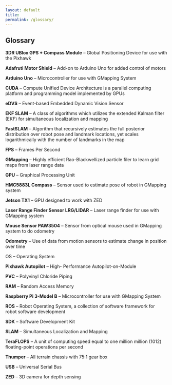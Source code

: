 ```yaml
---
layout: default
title: 
permalink: /glossary/
---
```

## **Glossary** 
 
**3DR UBlox GPS + Compass Module** – Global Positioning Device for use with the Pixhawk 

**Adafruti Motor Shield** – Add-on to Arduino Uno for added control of motors 

**Arduino Uno** – Microcontroller for use with GMapping System 

**CUDA** – Compute Unified Device Architecture is a parallel computing platform and programming 
model implemented by GPUs
 
**eDVS** – Event-based Embedded Dynamic Vision Sensor 

**EKF SLAM** – A class of algorithms which utilizes the extended Kalman filter (EKF) for 
simultaneous localization and mapping 

**FastSLAM** –  Algorithm that recursively estimates the full posterior distribution over robot pose 
and landmark locations, yet scales logarithmically with the number of landmarks in the map 

**FPS** – Frames Per Second 

**GMapping** – Highly efficient Rao-Blackwellized particle filer to learn grid maps from laser range data 

**GPU** – Graphical Processing Unit 

**HMC5883L Compass** – Sensor used to estimate pose of robot in GMapping system 

**Jetson TX1** – GPU designed to work with ZED 

**Laser Range Finder Sensor LRG/LIDAR** – Laser range finder for use with GMapping system 

**Mouse Sensor PAW3504** – Sensor from optical mouse used in GMapping system to do odometry  

**Odometry** – Use of data from motion sensors to estimate change in position over time 

OS – Operating System 

**Pixhawk Autopilot** – High- Performance Autopilot-on-Module 

**PVC** – Polyvinyl Chloride Piping 

**RAM** – Random Access Memory 

**Raspberry Pi 3-Model B** – Microcontroller for use with GMapping System 

**ROS** – Robot Operating System, a collection of software framework for robot software 
development 

**SDK** – Software Development Kit 

**SLAM** – Simultaneous Localization and Mapping  

**TeraFLOPS** – A unit of computing speed equal to one million million (1012) floating-point 
operations per second 

**Thumper** – All terrain chassis with 75:1 gear box 

**USB** – Universal Serial Bus 

**ZED** – 3D camera for depth sensing 
